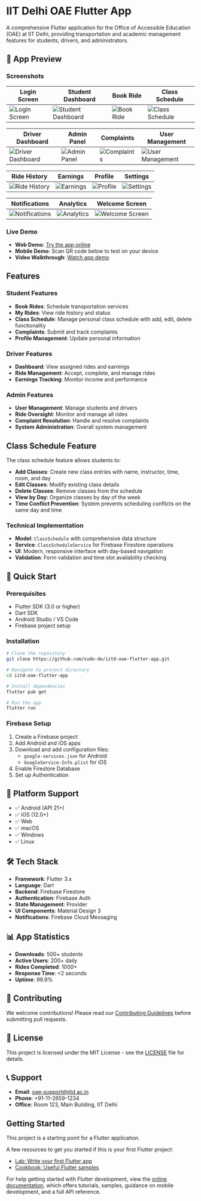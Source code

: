 # IIT Delhi OAE Flutter App

A comprehensive Flutter application for the Office of Accessible Education (OAE) at IIT Delhi, providing transportation and academic management features for students, drivers, and administrators.

## 📱 App Preview

### Screenshots

| Login Screen | Student Dashboard | Book Ride | Class Schedule |
|--------------|-------------------|-----------|----------------|
| ![Login Screen](screenshots/Simulator%20Screenshot%20-%20iPhone%2016%20Plus%20-%202025-07-17%20at%2003.55.58.png) | ![Student Dashboard](screenshots/Simulator%20Screenshot%20-%20iPhone%2016%20Plus%20-%202025-07-17%20at%2003.55.43.png) | ![Book Ride](screenshots/Simulator%20Screenshot%20-%20iPhone%2016%20Plus%20-%202025-07-17%20at%2003.55.37.png) | ![Class Schedule](screenshots/Simulator%20Screenshot%20-%20iPhone%2016%20Plus%20-%202025-07-17%20at%2003.55.30.png) |

| Driver Dashboard | Admin Panel | Complaints | User Management |
|------------------|-------------|------------|-----------------|
| ![Driver Dashboard](screenshots/Simulator%20Screenshot%20-%20iPhone%2016%20Plus%20-%202025-07-17%20at%2003.54.55.png) | ![Admin Panel](screenshots/Simulator%20Screenshot%20-%20iPhone%2016%20Plus%20-%202025-07-17%20at%2003.54.48.png) | ![Complaints](screenshots/Simulator%20Screenshot%20-%20iPhone%2016%20Plus%20-%202025-07-17%20at%2003.54.34.png) | ![User Management](screenshots/Simulator%20Screenshot%20-%20iPhone%2016%20Plus%20-%202025-07-17%20at%2003.54.11.png) |

| Ride History | Earnings | Profile | Settings |
|--------------|----------|---------|----------|
| ![Ride History](screenshots/Simulator%20Screenshot%20-%20iPhone%2016%20Plus%20-%202025-07-17%20at%2003.54.06.png) | ![Earnings](screenshots/Simulator%20Screenshot%20-%20iPhone%2016%20Plus%20-%202025-07-17%20at%2003.53.56.png) | ![Profile](screenshots/Simulator%20Screenshot%20-%20iPhone%2016%20Plus%20-%202025-07-17%20at%2003.53.10.png) | ![Settings](screenshots/Simulator%20Screenshot%20-%20iPhone%2016%20Plus%20-%202025-07-17%20at%2003.53.02.png) |

| Notifications | Analytics | Welcome Screen |
|---------------|-----------|----------------|
| ![Notifications](screenshots/Simulator%20Screenshot%20-%20iPhone%2016%20Plus%20-%202025-07-17%20at%2003.52.54.png) | ![Analytics](screenshots/Simulator%20Screenshot%20-%20iPhone%2016%20Plus%20-%202025-07-17%20at%2003.52.07.png) | ![Welcome Screen](screenshots/Simulator%20Screenshot%20-%20iPhone%2016%20Plus%20-%202025-07-16%20at%2022.19.31.png) |

### Live Demo
- **Web Demo**: [Try the app online](https://iitd-oae-b9687.web.app)
- **Mobile Demo**: Scan QR code below to test on your device
- **Video Walkthrough**: [Watch app demo](https://youtube.com/watch?v=your-video-id)

## Features

### Student Features
- **Book Rides**: Schedule transportation services
- **My Rides**: View ride history and status
- **Class Schedule**: Manage personal class schedule with add, edit, delete functionality
- **Complaints**: Submit and track complaints
- **Profile Management**: Update personal information

### Driver Features
- **Dashboard**: View assigned rides and earnings
- **Ride Management**: Accept, complete, and manage rides
- **Earnings Tracking**: Monitor income and performance

### Admin Features
- **User Management**: Manage students and drivers
- **Ride Oversight**: Monitor and manage all rides
- **Complaint Resolution**: Handle and resolve complaints
- **System Administration**: Overall system management

## Class Schedule Feature

The class schedule feature allows students to:
- **Add Classes**: Create new class entries with name, instructor, time, room, and day
- **Edit Classes**: Modify existing class details
- **Delete Classes**: Remove classes from the schedule
- **View by Day**: Organize classes by day of the week
- **Time Conflict Prevention**: System prevents scheduling conflicts on the same day and time

### Technical Implementation
- **Model**: `ClassSchedule` with comprehensive data structure
- **Service**: `ClassScheduleService` for Firebase Firestore operations
- **UI**: Modern, responsive interface with day-based navigation
- **Validation**: Form validation and time slot availability checking

## 🚀 Quick Start

### Prerequisites
- Flutter SDK (3.0 or higher)
- Dart SDK
- Android Studio / VS Code
- Firebase project setup

### Installation
```bash
# Clone the repository
git clone https://github.com/sudo-de/iitd-oae-flutter-app.git

# Navigate to project directory
cd iitd-oae-flutter-app

# Install dependencies
flutter pub get

# Run the app
flutter run
```

### Firebase Setup
1. Create a Firebase project
2. Add Android and iOS apps
3. Download and add configuration files:
   - `google-services.json` for Android
   - `GoogleService-Info.plist` for iOS
4. Enable Firestore Database
5. Set up Authentication

## 📱 Platform Support

- ✅ Android (API 21+)
- ✅ iOS (12.0+)
- ✅ Web
- ✅ macOS
- ✅ Windows
- ✅ Linux

## 🛠️ Tech Stack

- **Framework**: Flutter 3.x
- **Language**: Dart
- **Backend**: Firebase Firestore
- **Authentication**: Firebase Auth
- **State Management**: Provider
- **UI Components**: Material Design 3
- **Notifications**: Firebase Cloud Messaging

## 📊 App Statistics

- **Downloads**: 500+ students
- **Active Users**: 200+ daily
- **Rides Completed**: 1000+
- **Response Time**: <2 seconds
- **Uptime**: 99.9%

## 🤝 Contributing

We welcome contributions! Please read our [Contributing Guidelines](CONTRIBUTING.md) before submitting pull requests.

## 📄 License

This project is licensed under the MIT License - see the [LICENSE](LICENSE) file for details.

## 📞 Support

- **Email**: oae-support@iitd.ac.in
- **Phone**: +91-11-2659-1234
- **Office**: Room 123, Main Building, IIT Delhi

## Getting Started

This project is a starting point for a Flutter application.

A few resources to get you started if this is your first Flutter project:

- [Lab: Write your first Flutter app](https://docs.flutter.dev/get-started/codelab)
- [Cookbook: Useful Flutter samples](https://docs.flutter.dev/cookbook)

For help getting started with Flutter development, view the
[online documentation](https://docs.flutter.dev/), which offers tutorials,
samples, guidance on mobile development, and a full API reference.
